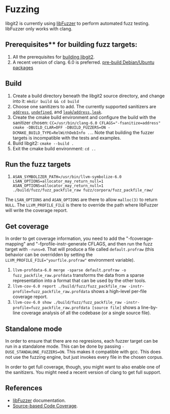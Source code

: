 # Fuzzing

libgit2 is currently using [libFuzzer](https://libfuzzer.info) to perform
automated fuzz testing. libFuzzer only works with clang.

## Prerequisites** for building fuzz targets:

1. All the prerequisites for [building libgit2](https://github.com/libgit2/libgit2).
2. A recent version of clang. 6.0 is preferred. [pre-build Debian/Ubuntu
   packages](https://github.com/libgit2/libgit2)

## Build

1. Create a build directory beneath the libgit2 source directory, and change
   into it: `mkdir build && cd build`
2. Choose one sanitizers to add. The currently supported sanitizers are
   [`address`](https://clang.llvm.org/docs/AddressSanitizer.html),
   [`undefined`](https://clang.llvm.org/docs/UndefinedBehaviorSanitizer.html),
   and [`leak`/`address,leak`](https://clang.llvm.org/docs/LeakSanitizer.html).
3. Create the cmake build environment and configure the build with the
   sanitizer chosen: `CC=/usr/bin/clang-6.0 CFLAGS="-fsanitize=address" cmake
   -DBUILD_CLAR=OFF -DBUILD_FUZZERS=ON -DCMAKE_BUILD_TYPE=RelWithDebInfo ..`.
   Note that building the fuzzer targets is incompatible with the
   tests and examples.
4. Build libgit2: `cmake --build .`
5. Exit the cmake build environment: `cd ..`

## Run the fuzz targets

1. `ASAN_SYMBOLIZER_PATH=/usr/bin/llvm-symbolize-6.0
   LSAN_OPTIONS=allocator_may_return_null=1
   ASAN_OPTIONS=allocator_may_return_null=1 ./build/fuzz/fuzz_packfile_raw
   fuzz/corpora/fuzz_packfile_raw/`

The `LSAN_OPTIONS` and `ASAN_OPTIONS` are there to allow `malloc(3)` to return
`NULL`. The `LLVM_PROFILE_FILE` is there to override the path where libFuzzer
will write the coverage report.

## Get coverage

In order to get coverage information, you need to add the "-fcoverage-mapping"
and "-fprofile-instr-generate CFLAGS, and then run the fuzz target with
`-runs=0`. That will produce a file called `default.profraw` (this behavior can
be overridden by setting the `LLVM_PROFILE_FILE="yourfile.profraw"` environment
variable).

1. `llvm-profdata-6.0 merge -sparse default.profraw -o
   fuzz_packfile_raw.profdata` transforms the data from a sparse representation
   into a format that can be used by the other tools.
2. `llvm-cov-6.0 report ./build/fuzz/fuzz_packfile_raw
   -instr-profile=fuzz_packfile_raw.profdata` shows a high-level per-file
   coverage report.
3. `llvm-cov-6.0 show ./build/fuzz/fuzz_packfile_raw
   -instr-profile=fuzz_packfile_raw.profdata [source file]` shows a line-by-line
   coverage analysis of all the codebase (or a single source file).

## Standalone mode

In order to ensure that there are no regresions, each fuzzer target can be run
in a standalone mode. This can be done by passing `-DUSE_STANDALONE_FUZZERS=ON`.
This makes it compatible with gcc. This does not use the fuzzing engine, but
just invokes every file in the chosen corpus.

In order to get full coverage, though, you might want to also enable one of the
sanitizers. You might need a recent version of clang to get full support.

## References

* [libFuzzer](https://llvm.org/docs/LibFuzzer.html) documentation.
* [Source-based Code
  Coverage](https://clang.llvm.org/docs/SourceBasedCodeCoverage.html).
